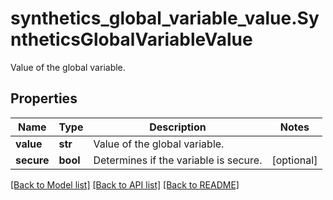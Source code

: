 # synthetics_global_variable_value.SyntheticsGlobalVariableValue

Value of the global variable.
## Properties
Name | Type | Description | Notes
------------ | ------------- | ------------- | -------------
**value** | **str** | Value of the global variable. | 
**secure** | **bool** | Determines if the variable is secure. | [optional] 

[[Back to Model list]](README.md#documentation-for-models) [[Back to API list]](README.md#documentation-for-api-endpoints) [[Back to README]](README.md)


